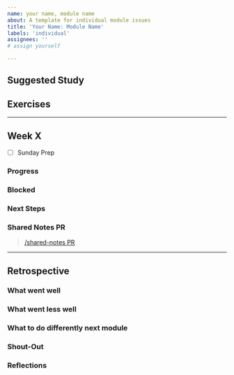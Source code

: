 ```yaml
---
name: your name, module name
about: A template for individual module issues
title: 'Your Name: Module Name'
labels: 'individual'
assignees: ''
# assign yourself

---
```


## Suggested Study
<!-- create a checklist from the module repo README -->

## Exercises
<!-- create a checklist from the module repo README
  link to your exercise rerpo forks -->

---

<!-- copy this section, once for each week -->
## Week X

<!-- confirm that you prepared for Sunday -->
- [ ] Sunday Prep

<!-- the next 4 headers are for Wednesday Check-In -->
### Progress

### Blocked

### Next Steps

### Shared Notes PR

<!-- Contribute to the /shared-notes/module-name directory of you class repo
  - A helpful link, diagram, image, or screen recording
  - An important code snippet or example .js file
  - A paragraph, or a new markdown file
  - You might add something new, or contribute to something that's already there
  - ... anything you found helpful this week -->

<!-- link to this week's PR and briefly describe what you contributed and why -->
> [/shared-notes PR]()


---

## Retrospective
<!-- fill this out at the end of the module -->

### What went well

### What went less well

### What to do differently next module

### Shout-Out

### Reflections
